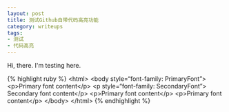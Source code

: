 ```yaml
---
layout: post
title: 测试Github自带代码高亮功能
category: writeups
tags:
- 测试
- 代码高亮
---
```

Hi, there. I'm testing here.

{% highlight ruby %}
&lt;html>
&lt;body style=“font-family: PrimaryFont”>
&lt;p>Primary font content&lt;/p>
&lt;p style=“font-family: SecondaryFont”>
Secondary font content&lt;/p>
&lt;p>Primary font content&lt;/p>
&lt;p>Primary font content&lt;/p>
&lt;/body>
&lt;/html>
{% endhighlight %}
